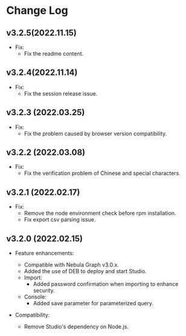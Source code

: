 # Change Log

## v3.2.5(2022.11.15)

- Fix:
  - Fix the readme content.

## v3.2.4(2022.11.14)

- Fix:
  - Fix the session release issue.

## v3.2.3 (2022.03.25)

- Fix:
  - Fix the problem caused by browser version compatibility.

## v3.2.2 (2022.03.08)

- Fix:
  - Fix the verification problem of Chinese and special characters.

## v3.2.1 (2022.02.17)

- Fix:
  - Remove the node environment check before rpm installation.
  - Fix export csv parsing issue.

## v3.2.0 (2022.02.15)

- Feature enhancements:
  - Compatible with Nebula Graph v3.0.x.
  - Added the use of DEB to deploy and start Studio.
  - Import:
    - Added password confirmation when importing to enhance security.
  - Console:
    - Added save parameter for parameterized query.

- Compatibility:
  - Remove Studio's dependency on Node.js.
